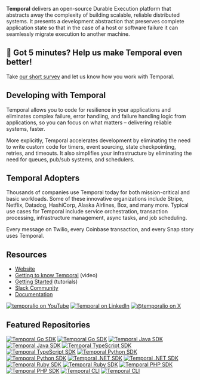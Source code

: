 **Temporal** delivers an open-source Durable Execution platform that abstracts away the complexity of building scalable, reliable distributed systems. It presents a development abstraction that preserves complete application state so that in the case of a host or software failure it can seamlessly migrate execution to another machine.

## 📝 Got 5 minutes? Help us make Temporal even better!
Take [our short survey](https://www.surveymonkey.com/r/CQLWVRB) and let us know how you work with Temporal.

## Developing with Temporal
Temporal allows you to code for resilience in your applications and eliminates complex failure, error handling, and failure handling logic from applications, so you can focus on what matters – delivering reliable systems, faster. 

More explicitly, Temporal accelerates development by eliminating the need to write custom code for timers, event sourcing, state checkpointing, retries, and timeouts. It also simplifies your infrastructure by eliminating the need for queues, pub/sub systems, and schedulers. 

## Temporal Adopters
Thousands of companies use Temporal today for both mission-critical and basic workloads. Some of these innovative organizations include Stripe, Netflix, Datadog, HashiCorp, Alaska Airlines, Box, and many more. Typical use cases for Temporal include service orchestration, transaction processing, infrastructure management, async tasks, and job scheduling. 

Every message on Twilio, every Coinbase transaction, and every Snap story uses Temporal.

## Resources
- [Website](https://temporal.io/)
- [Getting to know Temporal](https://youtu.be/wIpz4ioK0gI) (video)
- [Getting Started](https://learn.temporal.io/getting_started/) (tutorials)
- [Slack Community](https://t.mp/slack) 
- [Documentation](https://docs.temporal.io/)

[![temporalio on YouTube](https://img.shields.io/badge/temporalio-FF0000?style=flat&logo=youtube)](https://www.youtube.com/temporalio)
[![Temporal on LinkedIn](https://img.shields.io/badge/Temporal-0A66C2?style=flat&logo=linkedin)](https://www.linkedin.com/company/temporal-technologies/posts/?feedView=all)
[![@temporalio on X](https://img.shields.io/badge/%40temporalio-black?logo=x)](https://x.com/temporalio)

## Featured Repositories
[![Temporal Go SDK](https://github-readme-stats.vercel.app/api/pin/?username=temporalio&repo=sdk-go&show_icons=true&theme=default#gh-light-mode-only)](https://github.com/temporalio/sdk-go#gh-light-mode-only)
[![Temporal Go SDK](https://github-readme-stats.vercel.app/api/pin/?username=temporalio&repo=sdk-go&show_icons=true&theme=github_dark#gh-dark-mode-only)](https://github.com/temporalio/sdk-go#gh-dark-mode-only)
[![Temporal Java SDK](https://github-readme-stats.vercel.app/api/pin/?username=temporalio&repo=sdk-java&show_icons=true&theme=default#gh-light-mode-only)](https://github.com/temporalio/sdk-java#gh-light-mode-only)
[![Temporal Java SDK](https://github-readme-stats.vercel.app/api/pin/?username=temporalio&repo=sdk-java&show_icons=true&theme=github_dark#gh-dark-mode-only)](https://github.com/temporalio/sdk-java#gh-dark-mode-only)
[![Temporal TypeScript SDK](https://github-readme-stats.vercel.app/api/pin/?username=temporalio&repo=sdk-typescript&show_icons=true&theme=default#gh-light-mode-only)](https://github.com/temporalio/sdk-typescript#gh-light-mode-only)
[![Temporal TypeScript SDK](https://github-readme-stats.vercel.app/api/pin/?username=temporalio&repo=sdk-typescript&show_icons=true&theme=github_dark#gh-dark-mode-only)](https://github.com/temporalio/sdk-typescript#gh-dark-mode-only)
[![Temporal Python SDK](https://github-readme-stats.vercel.app/api/pin/?username=temporalio&repo=sdk-python&show_icons=true&theme=default#gh-light-mode-only)](https://github.com/temporalio/sdk-python#gh-light-mode-only)
[![Temporal Python SDK](https://github-readme-stats.vercel.app/api/pin/?username=temporalio&repo=sdk-python&show_icons=true&theme=github_dark#gh-dark-mode-only)](https://github.com/temporalio/sdk-python#gh-dark-mode-only)
[![Temporal .NET SDK](https://github-readme-stats.vercel.app/api/pin/?username=temporalio&repo=sdk-dotnet&show_icons=true&theme=default#gh-light-mode-only)](https://github.com/temporalio/sdk-dotnet#gh-light-mode-only)
[![Temporal .NET SDK](https://github-readme-stats.vercel.app/api/pin/?username=temporalio&repo=sdk-dotnet&show_icons=true&theme=github_dark#gh-dark-mode-only)](https://github.com/temporalio/sdk-dotnet#gh-dark-mode-only)
[![Temporal Ruby SDK](https://github-readme-stats.vercel.app/api/pin/?username=temporalio&repo=sdk-ruby&show_icons=true&theme=default#gh-light-mode-only)](https://github.com/temporalio/sdk-ruby#gh-light-mode-only)
[![Temporal Ruby SDK](https://github-readme-stats.vercel.app/api/pin/?username=temporalio&repo=sdk-ruby&show_icons=true&theme=github_dark#gh-dark-mode-only)](https://github.com/temporalio/sdk-ruby#gh-dark-mode-only)
[![Temporal PHP SDK](https://github-readme-stats.vercel.app/api/pin/?username=temporalio&repo=sdk-php&show_icons=true&theme=default#gh-light-mode-only)](https://github.com/temporalio/sdk-php#gh-light-mode-only)
[![Temporal PHP SDK](https://github-readme-stats.vercel.app/api/pin/?username=temporalio&repo=sdk-php&show_icons=true&theme=github_dark#gh-dark-mode-only)](https://github.com/temporalio/sdk-php#gh-dark-mode-only)
[![Temporal CLI](https://github-readme-stats.vercel.app/api/pin/?username=temporalio&repo=cli&show_icons=true&description_lines_count=1&theme=default#gh-light-mode-only)](https://github.com/temporalio/cli#gh-light-mode-only)
[![Temporal CLI](https://github-readme-stats.vercel.app/api/pin/?username=temporalio&repo=cli&show_icons=true&description_lines_count=1&theme=github_dark#gh-dark-mode-only)](https://github.com/temporalio/cli#gh-dark-mode-only)

